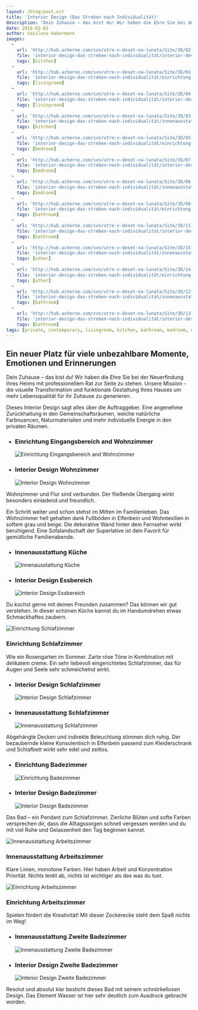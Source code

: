 ```yaml
---
layout: /blog/post.ect
title: 'Interior Design (Das Streben nach Individualität)'
description: 'Dein Zuhause – das bist du! Wir haben die Ehre Sie bei der Neuerfindung ihres Heims mit professionellem Rat zur Seite zu stehen. Unsere Mission - die visuelle Transformation und funktionale Gestaltung Ihres Hauses um mehr Lebensqualität für ihr Zuhause zu generieren.'
date: 2016-02-01
author: Vasilena Habermann
images:
  -
    url: 'http://hub.acherno.com/svn/utre-v-deset-na-lunata/Site/3D/02-h-F.jpg'
    file: 'interior-design-das-streben-nach-individualität/interior-design-essbereich.jpg'
    tags: [kitchen]
  -
    url: 'http://hub.acherno.com/svn/utre-v-deset-na-lunata/Site/3D/01-h-F.jpg'
    file: 'interior-design-das-streben-nach-individualität/einrichtung-eingangsbereich-und-wohnzimmer.jpg'
    tags: [livingroom]
  -
    url: 'http://hub.acherno.com/svn/utre-v-deset-na-lunata/Site/3D/04-h-F.jpg'
    file: 'interior-design-das-streben-nach-individualität/interior-design-wohnzimmer.jpg'
    tags: [livingroom]
  -
    url: 'http://hub.acherno.com/svn/utre-v-deset-na-lunata/Site/3D/03-h-F.jpg'
    file: 'interior-design-das-streben-nach-individualität/innenausstattung-küche.jpg'
    tags: [kitchen]
  -
    url: 'http://hub.acherno.com/svn/utre-v-deset-na-lunata/Site/3D/05-s-F.jpg'
    file: 'interior-design-das-streben-nach-individualität/einrichtung-schlafzimmer.jpg'
    tags: [bedroom]
  -
    url: 'http://hub.acherno.com/svn/utre-v-deset-na-lunata/Site/3D/07-s-F.jpg'
    file: 'interior-design-das-streben-nach-individualität/interior-design-schlafzimmer.jpg'
    tags: [bedroom]
  -
    url: 'http://hub.acherno.com/svn/utre-v-deset-na-lunata/Site/3D/06-s-F.jpg'
    file: 'interior-design-das-streben-nach-individualität/innenausstattung-schlafzimmer.jpg'
    tags: [bedroom]
  -
    url: 'http://hub.acherno.com/svn/utre-v-deset-na-lunata/Site/3D/08-b-F.jpg'
    file: 'interior-design-das-streben-nach-individualität/einrichtung-badezimmer.jpg'
    tags: [bathroom]
  -
    url: 'http://hub.acherno.com/svn/utre-v-deset-na-lunata/Site/3D/11-b-F.jpg'
    file: 'interior-design-das-streben-nach-individualität/interior-design-badezimmer.jpg'
    tags: [bathroom]
  -
    url: 'http://hub.acherno.com/svn/utre-v-deset-na-lunata/Site/3D/15-k-F.jpg'
    file: 'interior-design-das-streben-nach-individualität/innenausstattung-arbeitszimmer.jpg'
    tags: [other]
  -
    url: 'http://hub.acherno.com/svn/utre-v-deset-na-lunata/Site/3D/14-k-F.jpg'
    file: 'interior-design-das-streben-nach-individualität/einrichtung-arbeitszimmer.jpg'
    tags: [other]
  -
    url: 'http://hub.acherno.com/svn/utre-v-deset-na-lunata/Site/3D/12-bk-F.jpg'
    file: 'interior-design-das-streben-nach-individualität/innenausstattung-zweite-badezimmer.jpg'
    tags: [bathroom]
  -
    url: 'http://hub.acherno.com/svn/utre-v-deset-na-lunata/Site/3D/13-bk-F.jpg'
    file: 'interior-design-das-streben-nach-individualität/interior-design-zweite-badezimmer.jpg'
    tags: [bathroom]
tags: [private, contemporary, livingroom, kitchen, bathroom, bedroom, other]
---
```

## **Ein neuer Platz** für viele unbezahlbare Momente, Emotionen und Erinnerungen
Dein Zuhause – das bist du! Wir haben die Ehre Sie bei der Neuerfindung ihres Heims mit professionellem Rat zur Seite zu stehen. Unsere Mission - die visuelle Transformation und funktionale Gestaltung Ihres Hauses um mehr Lebensqualität für ihr Zuhause zu generieren.

Dieses Interior Design sagt alles über die Auftraggeber. Eine angenehme Zurückhaltung in den Gemeinschaftsräumen, weiche natürliche Farbnuancen, Naturmaterialien und mehr individuelle Energie in den privaten Räumen.

-   ### Einrichtung **Eingangsbereich and Wohnzimmer**
    ![Einrichtung Eingangsbereich and Wohnzimmer](interior-design-das-streben-nach-individualität/einrichtung-eingangsbereich-und-wohnzimmer.jpg)   
-   ### Interior Design **Wohnzimmer**
    ![Interior Design Wohnzimmer](interior-design-das-streben-nach-individualität/interior-design-wohnzimmer.jpg)

Wohnzimmer und Flur sind verbunden. Der fließende Übergang wirkt besonders einladend und freundlich.

Ein Schritt weiter und schon stehst im Mitten im Familienleben. Das Wohnzimmer hell gehalten dank Fußböden in Elfenbein und Wohntexilien in softem grau und beige.  Die dekorative Wand hinter dem Fernseher wirkt beruhigend. Eine Sofalandschaft der Superlative ist dein Favorit für gemütliche Familienabende.

-   ### Innenausstattung **Küche**
    ![Innenausstattung Küche](interior-design-das-streben-nach-individualität/innenausstattung-küche.jpg)
-   ### Interior Design **Essbereich**
    ![Interior Design Essbereich](interior-design-das-streben-nach-individualität/interior-design-essbereich.jpg)

Du kochst gerne mit deinen Freunden zusammen? Das können wir gut verstehen. In dieser schönen Küche kannst du im Handumdrehen etwas Schmackhaftes zaubern.

![Einrichtung Schlafzimmer](interior-design-das-streben-nach-individualität/einrichtung-schlafzimmer.jpg)
### Einrichtung **Schlafzimmer**

Wie ein Rosengarten im Sommer. Zarte róse Töne in Kombination mit delikatem creme. Ein sehr liebevoll eingerichtetes Schlafzimmer, das für Augen und Seele sehr schmeichelnd wirkt.

-   ### Interior Design **Schlafzimmer**
    ![Interior Design Schlafzimmer](interior-design-das-streben-nach-individualität/interior-design-schlafzimmer.jpg)
-   ### Innenausstattung **Schlafzimmer**
    ![Innenausstattung Schlafzimmer](interior-design-das-streben-nach-individualität/innenausstattung-schlafzimmer.jpg)

Abgehängte Decken und indirekte Beleuchtung stimmen dich ruhig. Der bezaubernde kleine Konsolentisch in Elfenbein passend zum Kleiderschrank und Schlafbett wirkt sehr edel und zeitlos.

-   ### Einrichtung **Badezimmer**
    ![Einrichtung Badezimmer](interior-design-das-streben-nach-individualität/einrichtung-badezimmer.jpg)
-   ### Interior Design **Badezimmer**
    ![Interior Design Badezimmer](interior-design-das-streben-nach-individualität/interior-design-badezimmer.jpg)

Das Bad – ein Pendant zum Schlafzimmer. Zierliche Blüten und softe Farben versprechen dir, dass die Alltagssorgen schnell vergessen werden und du mit viel Ruhe und Gelassenheit den Tag beginnen kannst.

![Innenausstattung Arbeitszimmer](interior-design-das-streben-nach-individualität/innenausstattung-arbeitszimmer.jpg)
### Innenausstattung **Arbeitszimmer**

Klare Linien, monotone Farben. Hier haben Arbeit und Konzentration Priorität. Nichts lenkt ab, nichts ist wichtiger als das was du tust.

![Einrichtung Arbeitszimmer](interior-design-das-streben-nach-individualität/einrichtung-arbeitszimmer.jpg)
### Einrichtung **Arbeitszimmer**

Spielen fördert die Kreativität! Mit dieser Zockerecke steht dem Spaß nichts im Weg!

-   ### Innenausstattung **Zweite Badezimmer**
    ![Innenausstattung Zweite Badezimmer](interior-design-das-streben-nach-individualität/innenausstattung-zweite-badezimmer.jpg)
-   ### Interior Design **Zweite Badezimmer**
    ![Interior Design Zweite Badezimmer](interior-design-das-streben-nach-individualität/interior-design-zweite-badezimmer.jpg)

Resolut und absolut klar besticht dieses Bad mit seinem schnörkellosen Design. Das Element Wasser ist hier sehr deutlich zum Ausdruck gebracht worden. 